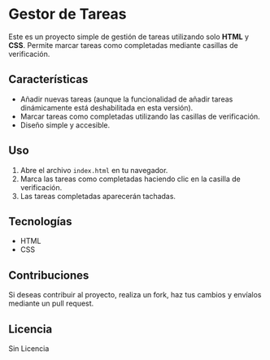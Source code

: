 # Gestor de Tareas 

Este es un proyecto simple de gestión de tareas utilizando solo **HTML** y **CSS**. Permite marcar tareas como completadas mediante casillas de verificación.

## Características

- Añadir nuevas tareas (aunque la funcionalidad de añadir tareas dinámicamente está deshabilitada en esta versión).
- Marcar tareas como completadas utilizando las casillas de verificación.
- Diseño simple y accesible.

## Uso

1. Abre el archivo `index.html` en tu navegador.
2. Marca las tareas como completadas haciendo clic en la casilla de verificación.
3. Las tareas completadas aparecerán tachadas.

## Tecnologías

- HTML
- CSS

## Contribuciones

Si deseas contribuir al proyecto, realiza un fork, haz tus cambios y envíalos mediante un pull request.

## Licencia

Sin Licencia

